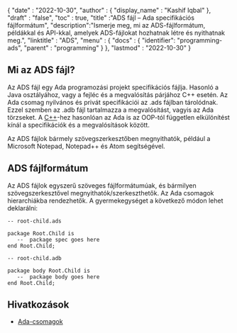
{
  "date" : "2022-10-30",
  "author" : {
    "display_name" : "Kashif Iqbal"
},
  "draft" : "false",
  "toc" : true,
  "title" :"ADS fájl – Ada specifikációs fájlformátum",
  "description":"Ismerje meg, mi az ADS-fájlformátum, példákkal és API-kkal, amelyek ADS-fájlokat hozhatnak létre és nyithatnak meg.",
  "linktitle" : "ADS",
  "menu" : {
    "docs" : {
      "identifier": "programming-ads",
      "parent" : "programming"
}
},
  "lastmod" : "2022-10-30"
}

## Mi az ADS fájl?

Az ADS fájl egy Ada programozási projekt specifikációs fájlja. Hasonló a Java osztályához, vagy a fejléc és a megvalósítás párjához C++ esetén. Az Ada csomag nyilvános és privát specifikációi az .ads fájlban tárolódnak. Ezzel szemben az .adb fájl tartalmazza a megvalósítást, vagyis az Ada törzseket. A [C++](/hu/programming/cpp/)-hez hasonlóan az Ada is az OOP-tól független elkülönítést kínál a specifikációk és a megvalósítások között.

Az ADS fájlok bármely szövegszerkesztőben megnyithatók, például a Microsoft Notepad, Notepad++ és Atom segítségével.

## ADS fájlformátum

Az ADS fájlok egyszerű szöveges fájlformátumúak, és bármilyen szövegszerkesztővel megnyithatók/szerkeszthetők. Az Ada csomagok hierarchiákba rendezhetők. A gyermekegységet a következő módon lehet deklarálni:

```
-- root-child.ads

package Root.Child is
   --  package spec goes here
end Root.Child;

-- root-child.adb

package body Root.Child is
   --  package body goes here
end Root.Child;

```

## Hivatkozások

* [Ada-csomagok](https://learn.adacore.com/courses/Ada_For_The_CPP_Java_Developer/chapters/07_Packages.html)

